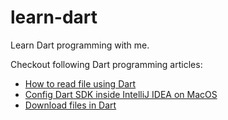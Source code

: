 # learn-dart

Learn Dart programming with me.

Checkout following Dart programming articles:

* [How to read file using Dart](https://fluttermaster.com/how-to-read-file-using-dart/)
* [Config Dart SDK inside IntelliJ IDEA on MacOS](https://fluttermaster.com/config-dart-sdk-inside-intellij-idea-on-macos/)
* [Download files in Dart](https://fluttermaster.com/download-files-in-dart/)